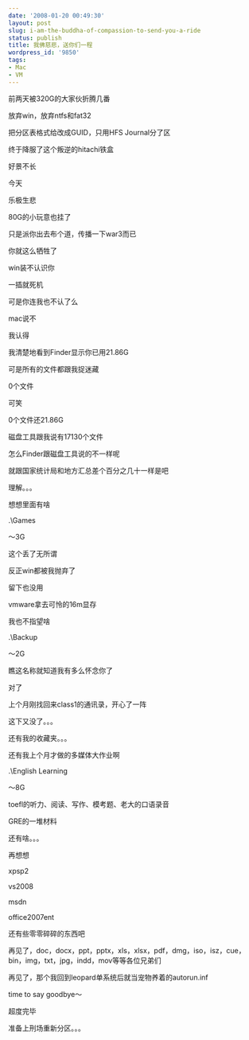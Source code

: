 ```yaml
---
date: '2008-01-20 00:49:30'
layout: post
slug: i-am-the-buddha-of-compassion-to-send-you-a-ride
status: publish
title: 我佛慈悲，送你们一程
wordpress_id: '9850'
tags:
- Mac
- VM
---
```


前两天被320G的大家伙折腾几番

  

放弃win，放弃ntfs和fat32

  

把分区表格式给改成GUID，只用HFS Journal分了区

  

终于降服了这个叛逆的hitachi铁盒

  

好景不长

  

今天

  

乐极生悲

  

80G的小玩意也挂了

  

只是派你出去布个道，传播一下war3而已

  

你就这么牺牲了

  

win装不认识你

  

一插就死机

  

可是你连我也不认了么

  

mac说不

  

我认得

  

我清楚地看到Finder显示你已用21.86G

  

可是所有的文件都跟我捉迷藏

  

0个文件

  

可笑

  

0个文件还21.86G

  

磁盘工具跟我说有17130个文件

  

怎么Finder跟磁盘工具说的不一样呢

  

就跟国家统计局和地方汇总差个百分之几十一样是吧

  

理解。。。

  

  

想想里面有啥

  

.\Games

～3G

这个丢了无所谓

反正win都被我抛弃了

留下也没用

vmware拿去可怜的16m显存

我也不指望啥

  

.\Backup

～2G

瞧这名称就知道我有多么怀念你了

对了

上个月刚找回来class1的通讯录，开心了一阵

这下又没了。。。

还有我的收藏夹。。。

还有我上个月才做的多媒体大作业啊

  

.\English Learning

～8G

toefl的听力、阅读、写作、模考题、老大的口语录音

GRE的一堆材料

  

还有啥。。。

再想想

  

xpsp2

vs2008

msdn

office2007ent

  

还有些零零碎碎的东西吧

  

再见了，doc，docx，ppt，pptx，xls，xlsx，pdf，dmg，iso，isz，cue，bin，img，txt，jpg，indd，mov等等各位兄弟们

  

再见了，那个我回到leopard单系统后就当宠物养着的autorun.inf

  

time to say goodbye～

  

  

  

  

  

  

超度完毕

准备上刑场重新分区。。。
